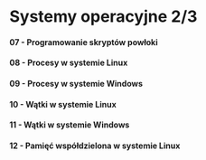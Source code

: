 # Systemy operacyjne 2/3 

#### 07 - Programowanie skryptów powłoki

#### 08 - Procesy w systemie Linux

#### 09 - Procesy w systemie Windows

#### 10 - Wątki w systemie Linux

#### 11 - Wątki w systemie Windows

#### 12 - Pamięć współdzielona w systemie Linux
